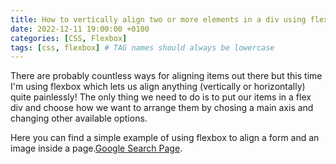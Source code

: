 ```yaml
---
title: How to vertically align two or more elements in a div using flexbox?
date: 2022-12-11 19:00:00 +0100
categories: [CSS, Flexbox]
tags: [css, flexbox] # TAG names should always be lowercase
---
```


There are probably countless ways for aligning items out there but this time I'm using flexbox which lets us align anything (vertically or horizontally) quite painlessly!
The only thing we need to do is to put our items in a flex div and choose how we want to arrange them by chosing a main axis and changing other available options.

Here you can find a simple example of using flexbox to align a form and an image inside a page.[Google Search Page](https://jsfiddle.net/r2qen9t5/6/).
